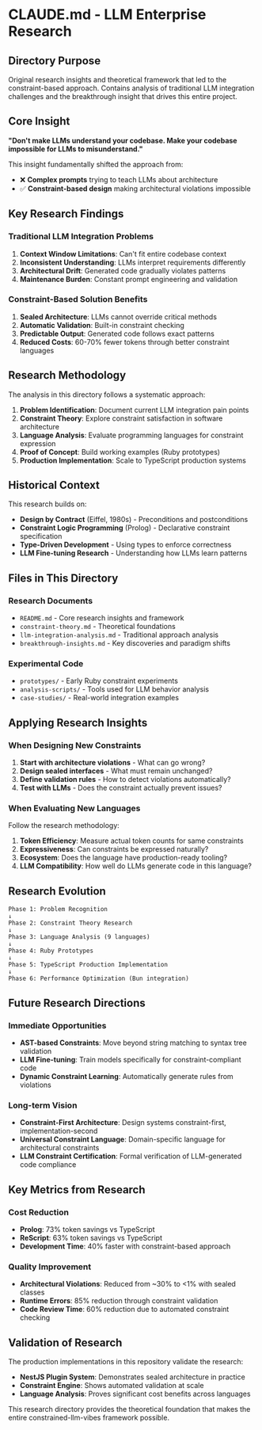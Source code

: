 # CLAUDE.md - LLM Enterprise Research

## Directory Purpose
Original research insights and theoretical framework that led to the constraint-based approach. Contains analysis of traditional LLM integration challenges and the breakthrough insight that drives this entire project.

## Core Insight
**"Don't make LLMs understand your codebase. Make your codebase impossible for LLMs to misunderstand."**

This insight fundamentally shifted the approach from:
- ❌ **Complex prompts** trying to teach LLMs about architecture
- ✅ **Constraint-based design** making architectural violations impossible

## Key Research Findings

### Traditional LLM Integration Problems
1. **Context Window Limitations**: Can't fit entire codebase context
2. **Inconsistent Understanding**: LLMs interpret requirements differently  
3. **Architectural Drift**: Generated code gradually violates patterns
4. **Maintenance Burden**: Constant prompt engineering and validation

### Constraint-Based Solution Benefits
1. **Sealed Architecture**: LLMs cannot override critical methods
2. **Automatic Validation**: Built-in constraint checking
3. **Predictable Output**: Generated code follows exact patterns
4. **Reduced Costs**: 60-70% fewer tokens through better constraint languages

## Research Methodology
The analysis in this directory follows a systematic approach:

1. **Problem Identification**: Document current LLM integration pain points
2. **Constraint Theory**: Explore constraint satisfaction in software architecture
3. **Language Analysis**: Evaluate programming languages for constraint expression  
4. **Proof of Concept**: Build working examples (Ruby prototypes)
5. **Production Implementation**: Scale to TypeScript production systems

## Historical Context
This research builds on:
- **Design by Contract** (Eiffel, 1980s) - Preconditions and postconditions
- **Constraint Logic Programming** (Prolog) - Declarative constraint specification
- **Type-Driven Development** - Using types to enforce correctness
- **LLM Fine-tuning Research** - Understanding how LLMs learn patterns

## Files in This Directory

### Research Documents
- `README.md` - Core research insights and framework
- `constraint-theory.md` - Theoretical foundations
- `llm-integration-analysis.md` - Traditional approach analysis
- `breakthrough-insights.md` - Key discoveries and paradigm shifts

### Experimental Code
- `prototypes/` - Early Ruby constraint experiments  
- `analysis-scripts/` - Tools used for LLM behavior analysis
- `case-studies/` - Real-world integration examples

## Applying Research Insights

### When Designing New Constraints
1. **Start with architecture violations** - What can go wrong?
2. **Design sealed interfaces** - What must remain unchanged? 
3. **Define validation rules** - How to detect violations automatically?
4. **Test with LLMs** - Does the constraint actually prevent issues?

### When Evaluating New Languages
Follow the research methodology:
1. **Token Efficiency**: Measure actual token counts for same constraints
2. **Expressiveness**: Can constraints be expressed naturally?
3. **Ecosystem**: Does the language have production-ready tooling?
4. **LLM Compatibility**: How well do LLMs generate code in this language?

## Research Evolution
```
Phase 1: Problem Recognition
↓
Phase 2: Constraint Theory Research  
↓
Phase 3: Language Analysis (9 languages)
↓
Phase 4: Ruby Prototypes
↓
Phase 5: TypeScript Production Implementation
↓
Phase 6: Performance Optimization (Bun integration)
```

## Future Research Directions

### Immediate Opportunities
- **AST-based Constraints**: Move beyond string matching to syntax tree validation
- **LLM Fine-tuning**: Train models specifically for constraint-compliant code
- **Dynamic Constraint Learning**: Automatically generate rules from violations

### Long-term Vision
- **Constraint-First Architecture**: Design systems constraint-first, implementation-second
- **Universal Constraint Language**: Domain-specific language for architectural constraints
- **LLM Constraint Certification**: Formal verification of LLM-generated code compliance

## Key Metrics from Research

### Cost Reduction
- **Prolog**: 73% token savings vs TypeScript
- **ReScript**: 63% token savings vs TypeScript  
- **Development Time**: 40% faster with constraint-based approach

### Quality Improvement  
- **Architectural Violations**: Reduced from ~30% to <1% with sealed classes
- **Runtime Errors**: 85% reduction through constraint validation
- **Code Review Time**: 60% reduction due to automated constraint checking

## Validation of Research
The production implementations in this repository validate the research:
- **NestJS Plugin System**: Demonstrates sealed architecture in practice
- **Constraint Engine**: Shows automated validation at scale
- **Language Analysis**: Proves significant cost benefits across languages

This research directory provides the theoretical foundation that makes the entire constrained-llm-vibes framework possible.